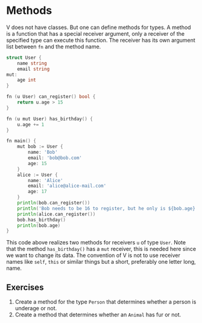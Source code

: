 # Methods

V does not have classes. But one can define methods for types.
A method is a function that has a special receiver argument,
only a receiver of the specified type can execute this function.
The receiver has its own argument list between `fn` and the method name.

```go
struct User {
    name string
    email string
mut:
    age int
}

fn (u User) can_register() bool {
    return u.age > 15
}

fn (u mut User) has_birthday() {
    u.age += 1
}

fn main() {
    mut bob := User {
        name: 'Bob'
        email: 'bob@bob.com'
        age: 15
    }
    alice := User {
        name: 'Alice'
        email: 'alice@alice-mail.com'
        age: 17
    }
    println(bob.can_register())                                             // false
    println('Bob needs to be 16 to register, but he only is ${bob.age}.')   // Bob needs to be 16 to register, but he only is 15.
    println(alice.can_register())                                           // true
    bob.has_birthday()
    println(bob.age)                                                        // 16
}
```

This code above realizes two methods for receivers `u` of type `User`.
Note that the method `has_birthday()` has a `mut` receiver, this is needed here since we want to change its data.
The convention of V is not to use receiver names like `self`, `this` or similar things but a short, preferably one letter long, name.

## Exercises

1. Create a method for the type `Person` that determines whether a person is underage or not.
2. Create a method that determines whether an `Animal` has fur or not.
